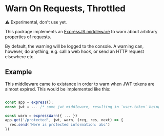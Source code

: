 # Warn On Requests, Throttled

:warning: Experimental, don't use yet.

This package implements an [ExpressJS middleware](http://expressjs.com/en/guide/writing-middleware.html) to warn about arbitrary properties of requests.

By default, the warning will be logged to the console. A warning can, however, do anything, e.g. call a web hook, or send an HTTP request elsewhere etc.

## Example

This middleware came to existance in order to warn when JWT tokens are almost expired. This would be implemented like this:

```js

const app = express();
const jwt = ... /* some jwt middleware, resulting in `user.token` being populated with the token */

const warn = expressWarn({ ... })
app.get('/protected', jwt, warn, (req, res, next) => {
  res.send('Here is protected information: abc')
})
```

